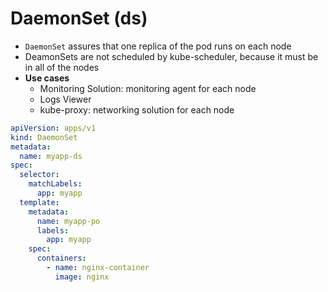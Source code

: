 # DaemonSet (ds)

- `DaemonSet` assures that one replica of the pod runs on each node
- DeamonSets are not scheduled by kube-scheduler, because it must be in all of the nodes
- **Use cases**
  - Monitoring Solution: monitoring agent for each node
  - Logs Viewer
  - kube-proxy: networking solution for each node

```yaml
apiVersion: apps/v1
kind: DaemonSet
metadata:
  name: myapp-ds
spec:
  selector:
    matchLabels:
      app: myapp
  template:
    metadata:
      name: myapp-po
      labels:
        app: myapp
    spec:
      containers:
        - name: nginx-container
          image: nginx
```
